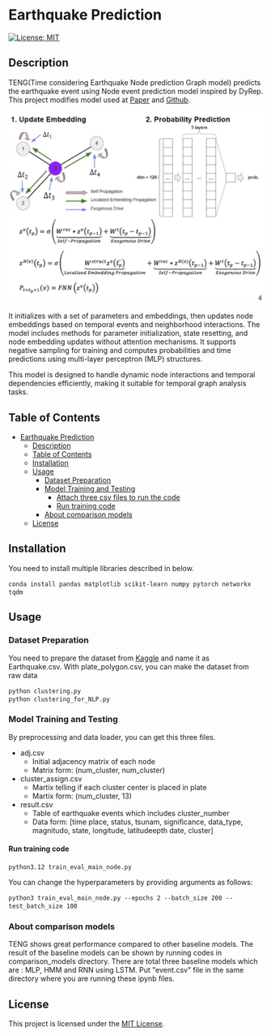 # Earthquake Prediction

[![License: MIT](https://img.shields.io/badge/License-MIT-yellow.svg)](https://opensource.org/licenses/MIT)

## Description
TENG(Time considering Earthquake Node prediction Graph model) predicts the earthquake event using Node event prediction model inspired by DyRep. This project modifies model used at [Paper](https://openreview.net/forum?id=HyePrhR5KX) and [Github](https://github.com/Harryi0/dyrep_torch).

![Model Image](./model.png)

It initializes with a set of parameters and embeddings, then updates node embeddings based on temporal events and neighborhood interactions. The model includes methods for parameter initialization, state resetting, and node embedding updates without attention mechanisms. It supports negative sampling for training and computes probabilities and time predictions using multi-layer perceptron (MLP) structures. 

This model is designed to handle dynamic node interactions and temporal dependencies efficiently, making it suitable for temporal graph analysis tasks.

## Table of Contents

- [Earthquake Prediction](#earthquake-prediction)
  - [Description](#description)
  - [Table of Contents](#table-of-contents)
  - [Installation](#installation)
  - [Usage](#usage)
    - [Dataset Preparation](#dataset-preparation)
    - [Model Training and Testing](#model-training-and-testing)
      - [Attach three csv files to run the code](#attach-three-csv-files-to-run-the-code)
      - [Run training code](#run-training-code)
    - [About comparison models](#about-comparison-models)
  - [License](#license)

## Installation

You need to install multiple libraries described in below.

````
conda install pandas matplotlib scikit-learn numpy pytorch networkx tqdm
````

## Usage

### Dataset Preparation

You need to prepare the dataset from [Kaggle](https://www.kaggle.com/datasets/alessandrolobello/the-ultimate-earthquake-dataset-from-1990-2023) and name it as Earthquake.csv. With plate_polygon.csv, you can make the dataset from raw data

````
python clustering.py
python clustering_for_NLP.py
````

### Model Training and Testing

By preprocessing and data loader, you can get this three files.

- adj.csv
    - Initial adjacency matrix of each node
    - Matrix form: (num_cluster, num_cluster) 
- cluster_assign.csv 
    - Martix telling if each cluster center is placed in plate
    - Martix form: (num_cluster, 13)
- result.csv
    - Table of earthquake events which includes cluster_number
    - Data form: [time place, status, tsunam, significance, data_type, magnitudo, state, longitude, latitudeepth  date, cluster]

#### Run training code
````
python3.12 train_eval_main_node.py
````

You can change the hyperparameters by providing arguments as follows:
````
python3 train_eval_main_node.py --epochs 2 --batch_size 200 --test_batch_size 100
````


### About comparison models
TENG shows great performance compared to other baseline models. The result of the baseline models can be shown by running codes in comparison_models directory.
There are total three baseline models which are : MLP, HMM and RNN using LSTM.
Put "event.csv" file in the same directory where you are running these ipynb files.


## License

This project is licensed under the [MIT License](LICENSE).